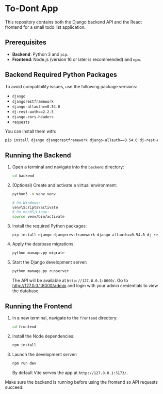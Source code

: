 # To-Dont App

This repository contains both the Django backend API and the React frontend for a small todo list application.

## Prerequisites

- **Backend**: Python 3 and `pip`.
- **Frontend**: Node.js (version 16 or later is recommended) and `npm`.

## Backend Required Python Packages

To avoid compatibility issues, use the following package versions:

- `django`
- `djangorestframework`
- `django-allauth==0.54.0`
- `dj-rest-auth==2.2.5`
- `django-cors-headers`
- `requests`

You can install them with:
```bash
pip install django djangorestframework django-allauth==0.54.0 dj-rest-auth==2.2.5 django-cors-headers requests
```

## Running the Backend

1. Open a terminal and navigate into the `backend` directory:
   ```bash
   cd backend
   ```
2. (Optional) Create and activate a virtual environment:
   ```bash
   python3 -m venv venv

   # On Windows:
   venv\Scripts\activate
   # On macOS/Linux:
   source venv/bin/activate
   ```
3. Install the required Python packages:
   ```bash
   pip install django djangorestframework django-allauth==0.54.0 dj-rest-auth==2.2.5 django-cors-headers requests
   ```
4. Apply the database migrations:
   ```bash
   python manage.py migrate
   ```
5. Start the Django development server:
   ```bash
   python manage.py runserver
   ```
   The API will be available at `http://127.0.0.1:8000/`. Go to http://127.0.0.1:8000/admin and login with your admin credentials to view the database.

## Running the Frontend

1. In a new terminal, navigate to the `frontend` directory:
   ```bash
   cd frontend
   ```
2. Install the Node dependencies:
   ```bash
   npm install
   ```
3. Launch the development server:
   ```bash
   npm run dev
   ```
   By default Vite serves the app at `http://127.0.0.1:5173/`.

Make sure the backend is running before using the frontend so API requests succeed.
